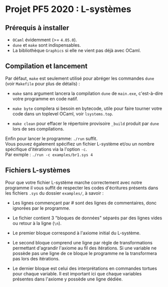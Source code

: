 Projet PF5 2020 : L-systèmes
============================

## Prérequis à installer  

  - `OCaml` évidemment (>= `4.05.0`).
  - `dune` et `make` sont indispensables.
  - La bibliothèque `Graphics` si elle ne vient pas déjà avec OCaml.  

## Compilation et lancement

Par défaut, `make` est seulement utilisé pour abréger les commandes `dune` (voir `Makefile` pour plus de détails) :

- `make` sans argument lancera la compilation `dune` de `main.exe`, c'est-à-dire votre programme en code natif.

- `make byte` compilera si besoin en bytecode, utile pour faire tourner votre code dans un toplevel OCaml, voir `lsystems.top`.

- `make clean` pour effacer le répertoire provisoire `_build` produit par `dune` lors de ses compilations.

Enfin pour lancer le programme: `./run` suffit.  
Vous pouvez également spécifiez un fichier L-système et/ou un nombre spécifique d'itérations via la l'option `-c`.  
Par exmple : `./run -c examples/br1.sys 4`  

## Fichiers L-systèmes

Pour que votre fichier L-système marche correctement avec notre programme il vous suffit de respecter les codes d'écritures présents dans les fichiers `.sys` du dossier `examples/`, à savoir :  

- Les lignes commençant par # sont des lignes de commentaires, donc ignorées par le programme.  

- Le fichier contient 3 "bloques de données" séparés par des lignes vides ou retour à la ligne (`\n`).  

- Le premier bloque correspond à l'axiome initial du L-système.  

- Le second bloque comprend une ligne par règle de transformations permettant d'agrandir l'axiome au fil des itérations. Si une variable ne possède pas une ligne de ce bloque le programme ne la transformera pas lors des itérations.  

- Le dernier bloque est celui des interprétations en commandes tortues pour chaque variable. Il est important ici que chaque variables présentes dans l'axiome y possède une ligne dédiée.  
